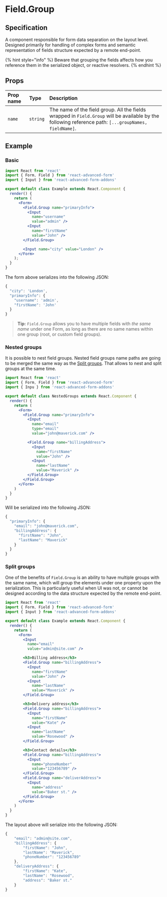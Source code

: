 # Field.Group

## Specification

A component responsible for form data separation on the layout level. Designed primarily for handling of complex forms and semantic representation of fields structure expected by a remote end-point.

{% hint style="info" %}
Beware that grouping the fields affects how you reference them in the serialized object, or reactive resolvers.
{% endhint %}

## Props

| Prop name | Type | Description |
| :--- | :--- | :--- |
| `name` | `string` | The name of the field group. All the fields wrapped in `Field.Group` will be available by the following reference path: `[...groupNames, fieldName]`. |

## Example

### Basic

```jsx
import React from 'react'
import { Form, Field } from 'react-advanced-form'
import { Input } from 'react-advanced-form-addons'

export default class Example extends React.Component {
  render() {
    return (
      <Form>
        <Field.Group name="primaryInfo">
          <Input
            name="username"
            value="admin" />
          <Input
            name="firstName"
            value="John" />
        </Field.Group>

        <Input name="city" value="London" />
      </Form>
    );
  }
}
```

The form above serializes into the following JSON:

```javascript
{
  "city": 'London',
  "primaryInfo": {
    "username": 'admin',
    "firstName": 'John'
  }
}
```

> **Tip:** `Field.Group` allows you to have multiple fields with _the same name_ under one Form, as long as there are no same names within one group \(root, or custom field groups\).

### Nested groups

It is possible to nest field groups. Nested field groups name paths are going to be merged the same way as the [Split groups](field-group.md#split-groups). That allows to nest and split groups at the same time.

```jsx
import React from 'react'
import { Form, Field } from 'react-advanced-form'
import { Inpu } from 'react-advanced-form-addons'

export default class NestedGroups extends React.Component {
  render() {
    return (
      <Form>
        <Field.Group name="primaryInfo">
          <Input
            name="email"
            type="email"
            value="john@maverick.com" />

          <Field.Group name="billingAddress">
            <Input
              name="firstName"
              value="John" />
            <Input
              name="lastName"
              value="Maverick" />
          </Field.Group>
        </Field.Group>
      </Form>
    )
  }
}
```

Will be serialized into the following JSON:

```javascript
{
  "primaryInfo": {
    "email": "john@maverick.com",
    "billingAddress": {
      "firstName": "John",
      "lastName": "Maverick"
    }
  }
}
```

### Split groups

One of the benefits of `Field.Group` is an ability to have multiple groups with the same name, which will group the elements under one property upon the serialization. This is particularly useful when UI was not, or cannot be designed according to the data structure expected by the remote end-point.

```jsx
import React from 'react'
import { Form, Field } from 'react-advanced-form'
import { Input } from 'react-advanced-form-addons'

export default class Example extends React.Component {
  render() {
    return (
      <Form>
        <Input
          name="email"
          value="admin@site.com" />

        <h3>Billing address</h3>
        <Field.Group name="billingAddress">
          <Input
            name="firstName"
            value="John" />
          <Input
            name="lastName"
            value="Maverick" />
        </Field.Group>

        <h3>Delivery address</h3>
        <Field.Group name="billingAddress">
          <Input
            name="firstName"
            value="Kate" />
          <Input
            name="lastName"
            value="Rosewood" />
        </Field.Group>

        <h3>Contact details</h3>
        <Field.Group name="billingAddress">
          <Input
            name="phoneNumber"
            value="123456789" />
        </Field.Group>
        <Field.Group name="deliverAddress">
          <Input
            name="address"
            value="Baker st." />
        </Field.Group>
      </Form>
    )
  }
}
```

The layout above will serialize into the following JSON:

```javascript
{
    "email": "admin@site.com",
    "billingAddress": {
        "firstName": "John",
        "lastName": "Maverick",
        "phoneNumber": "123456789"
    },
    "deliveryAddress": {
        "firstName": "Kate",
        "lastName": "Rosewood",
        "address": "Baker st."
    }
}
```




